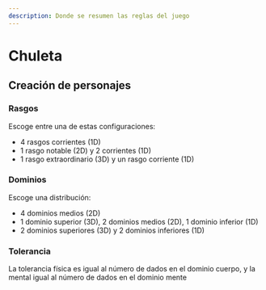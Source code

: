 ```yaml
---
description: Donde se resumen las reglas del juego
---
```


# Chuleta

## Creación de personajes

### **Rasgos**

Escoge entre una de estas configuraciones:

* 4 rasgos corrientes (1D)
* 1 rasgo notable (2D) y 2 corrientes (1D)
* 1 rasgo extraordinario (3D) y un rasgo corriente (1D)

### Dominios

Escoge una distribución:

* 4 dominios medios (2D)
* 1 dominio superior (3D), 2 dominios medios (2D), 1 dominio inferior (1D)
* 2 dominios superiores (3D) y 2 dominios inferiores (1D)

### Tolerancia

La tolerancia física es igual al número de dados en el dominio cuerpo, y la mental igual al número de dados en el dominio mente

### &#x20;

